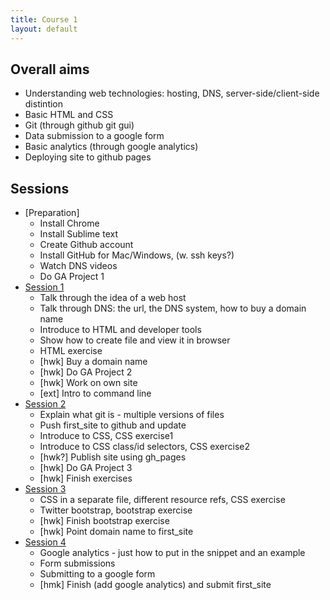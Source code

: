 ```yaml
---
title: Course 1
layout: default
---
```


## Overall aims

+ Understanding web technologies: hosting, DNS, server-side/client-side distintion
+ Basic HTML and CSS
+ Git (through github git gui)
+ Data submission to a google form
+ Basic analytics (through google analytics)
+ Deploying site to github pages

## Sessions

- [Preparation]
  + Install Chrome
  + Install Sublime text
  + Create Github account
  + Install GitHub for Mac/Windows, (w. ssh keys?)
  + Watch DNS videos
  + Do GA Project 1
- [Session 1](c1s1)
  + Talk through the idea of a web host
  + Talk through DNS: the url, the DNS system, how to buy a domain name
  + Introduce to HTML and developer tools
  + Show how to create file and view it in browser
  + HTML exercise
  + [hwk] Buy a domain name
  + [hwk] Do GA Project 2
  + [hwk] Work on own site
  + [ext] Intro to command line
- [Session 2](c1s2)
  + Explain what git is - multiple versions of files
  + Push first_site to github and update
  + Introduce to CSS, CSS exercise1
  + Introduce to CSS class/id selectors, CSS exercise2
  + [hwk?] Publish site using gh_pages
  + [hwk] Do GA Project 3
  + [hwk] Finish exercises
- [Session 3](c1s3)
  + CSS in a separate file, different resource refs, CSS exercise
  + Twitter bootstrap, bootstrap exercise
  + [hwk] Finish bootstrap exercise
  + [hwk] Point domain name to first_site
- [Session 4](c1s4)
  + Google analytics - just how to put in the snippet and an example
  + Form submissions
  + Submitting to a google form
  + [hmk] Finish (add google analytics) and submit first_site


